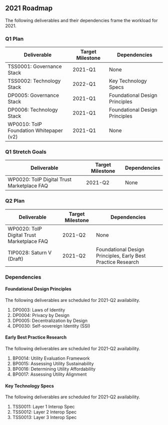 ## 2021 Roadmap

The following deliverables and their dependencies frame the workload for 2021.

### Q1 Plan

| Deliverable | Target Milestone | Dependencies |
| --- | --- | --- |
| TSS0001: Governance Stack | 2021-Q1 | None |
| TSS0002: Technology Stack | 2022-Q1 | Key Technology Specs |
| DP0005: Governance Stack | 2021-Q1| Foundational Design Principles|
| DP0006: Technology Stack | 2021-Q1| Foundational Design Principles|
| WP0010: ToIP Foundation Whitepaper (v2) | 2021-Q1 | None |

### Q1 Stretch Goals
| Deliverable | Target Milestone | Dependencies |
| --- | --- | --- |
| WP0020: ToIP Digital Trust Marketplace FAQ | 2021-Q2 | None |

### Q2 Plan
| Deliverable | Target Milestone | Dependencies |
| --- | --- | --- |
| WP0020: ToIP Digital Trust Marketplace FAQ | 2021-Q2 | None |
| TIP0028: Saturn V (Draft) | 2021-Q2 | Foundational Design Principles, Early Best Practice Research |

### Dependencies

#### Foundational Design Principles
The following deliverables are scheduled for 2021-Q2 availability.

1. DP0003: Laws of Identity
0. DP0004: Privacy by Design
0. DP0005: Decentralization by Design
0. DP0030: Self-sovereign Identity (SSI)

#### Early Best Practice Research
The following deliverables are scheduled for 2021-Q2 availability.

1. BP0014: Utility Evaluation Framework
0. BP0015: Assessing Utility Sustainability
0. BP0016: Determining Utility Affordability
0. BP0017: Assessing Utility Alignment

#### Key Technology Specs
The following deliverables are scheduled for 2021-Q2 availability.

1. TSS0011: Layer 1 Interop Spec
0. TSS0012: Layer 2 Interop Spec
0. TSS0013: Layer 3 Interop Spec
